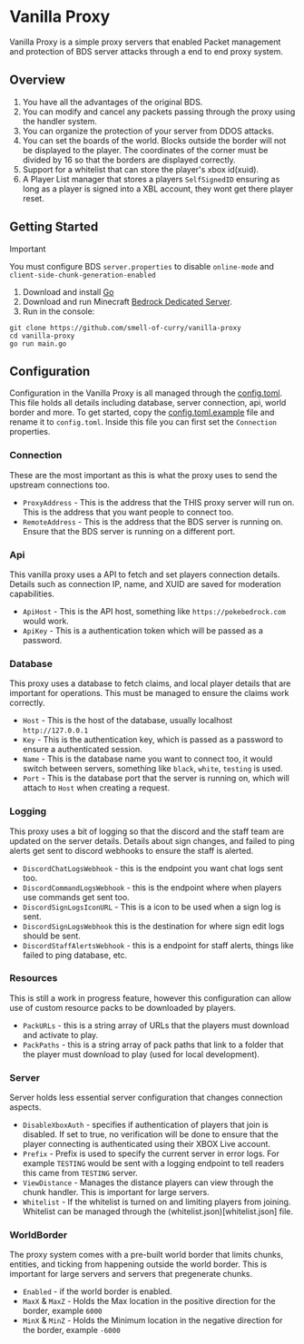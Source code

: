 # Vanilla Proxy

Vanilla Proxy is a simple proxy servers that enabled Packet management and protection of BDS server attacks through a end to end proxy system.

## Overview

1. You have all the advantages of the original BDS.
2. You can modify and cancel any packets passing through the proxy using the handler system.
3. You can organize the protection of your server from DDOS attacks.
4. You can set the boards of the world. Blocks outside the border will not be displayed to the player. The coordinates of the corner must be divided by 16 so that the borders are displayed correctly.
5. Support for a whitelist that can store the player's xbox id(xuid).
6. A Player List manager that stores a players `SelfSignedID` ensuring as long as a player is signed into a XBL account, they wont get there player reset.

## Getting Started

> [!IMPORTANT]
> You must configure BDS `server.properties` to disable `online-mode` and `client-side-chunk-generation-enabled`

1. Download and install [Go](https://go.dev/dl/)
2. Download and run Minecraft [Bedrock Dedicated Server](https://www.minecraft.net/en-us/download/server/bedrock).
3. Run in the console:

```
git clone https://github.com/smell-of-curry/vanilla-proxy
cd vanilla-proxy
go run main.go
```

## Configuration

Configuration in the Vanilla Proxy is all managed through the [config.toml](config.toml.example). This file holds all details including database, server connection, api, world border and more.
To get started, copy the [config.toml.example](config.toml.example) file and rename it to `config.toml`. Inside this file you can first set the `Connection` properties.

### Connection

These are the most important as this is what the proxy uses to send the upstream connections too.

- `ProxyAddress` - This is the address that the THIS proxy server will run on. This is the address that you want people to connect too.
- `RemoteAddress` - This is the address that the BDS server is running on. Ensure that the BDS server is running on a different port.

### Api

This vanilla proxy uses a API to fetch and set players connection details. Details such as connection IP, name, and XUID are saved for moderation capabilities.

- `ApiHost` - This is the API host, something like `https://pokebedrock.com` would work.
- `ApiKey` - This is a authentication token which will be passed as a password.

### Database

This proxy uses a database to fetch claims, and local player details that are important for operations. This must be managed to ensure the claims work correctly.

- `Host` - This is the host of the database, usually localhost `http://127.0.0.1`
- `Key` - This is the authentication key, which is passed as a password to ensure a authenticated session.
- `Name` - This is the database name you want to connect too, it would switch between servers, something like `black`, `white`, `testing` is used.
- `Port` - This is the database port that the server is running on, which will attach to `Host` when creating a request.

### Logging

This proxy uses a bit of logging so that the discord and the staff team are updated on the server details. Details about sign changes, and failed to ping alerts get sent to discord webhooks to ensure the staff is alerted.

- `DiscordChatLogsWebhook` - this is the endpoint you want chat logs sent too.
- `DiscordCommandLogsWebhook` - this is the endpoint where when players use commands get sent too.
- `DiscordSignLogsIconURL` - This is a icon to be used when a sign log is sent.
- `DiscordSignLogsWebhook` this is the destination for where sign edit logs should be sent.
- `DiscordStaffAlertsWebhook` - this is a endpoint for staff alerts, things like failed to ping database, etc.

### Resources

This is still a work in progress feature, however this configuration can allow use of custom resource packs to be downloaded by players.

- `PackURLs` - this is a string array of URLs that the players must download and activate to play.
- `PackPaths` - this is a string array of pack paths that link to a folder that the player must download to play (used for local development).

### Server

Server holds less essential server configuration that changes connection aspects.

- `DisableXboxAuth` - specifies if authentication of players that join is disabled. If set to true, no verification will be done to ensure that the player connecting is authenticated using their XBOX Live account.
- `Prefix` - Prefix is used to specify the current server in error logs. For example `TESTING` would be sent with a logging endpoint to tell readers this came from `TESTING` server.
- `ViewDistance` - Manages the distance players can view through the chunk handler. This is important for large servers.
- `Whitelist` - If the whitelist is turned on and limiting players from joining. Whitelist can be managed through the (whitelist.json)[whitelist.json] file.

### WorldBorder

The proxy system comes with a pre-built world border that limits chunks, entities, and ticking from happening outside the world border. This is important for large servers and servers that pregenerate chunks.

- `Enabled` - if the world border is enabled.
- `MaxX` & `MaxZ` - Holds the Max location in the positive direction for the border, example `6000`
- `MinX` & `MinZ` - Holds the Minimum location in the negative direction for the border, example `-6000`
